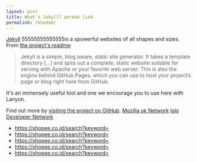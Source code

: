 ```yaml
---
layout: post
title: What's Jekyll? permak link
permalink: /khodam/
---
```


[Jekyll](https://jekyllrb.com) 55555555555555is a spowerful websites of all shapes and sizes. From [the project's readme](https://github.com/mojombo/jekyll/blob/master/README.markdown):

  > Jekyll is a simple, blog aware, static site generator. It takes a template directory [...] and spits out a complete, static website suitable for serving with Apache or your favorite web server. This is also the engine behind GitHub Pages, which you can use to host your project’s page or blog right here from GitHub.

It's an immensely useful tool and one we encourage you to use here with Lanyon.

Find out more by [visiting the project on GitHub](https://github.com/mojombo/jekyll).
 [Mozilla ok Network](https://developer.mozilla.org/en-US/docs/Web/HTML/Element)
  [lolo Developer Network](https://developer.mozilla.org/en-US/docs/Web/HTML/Element)
- https://shopee.co.id/search?keyword=
- https://shopee.co.id/search?keyword=
- https://shopee.co.id/search?keyword=
- https://shopee.co.id/search?keyword=
- https://shopee.co.id/search?keyword=
